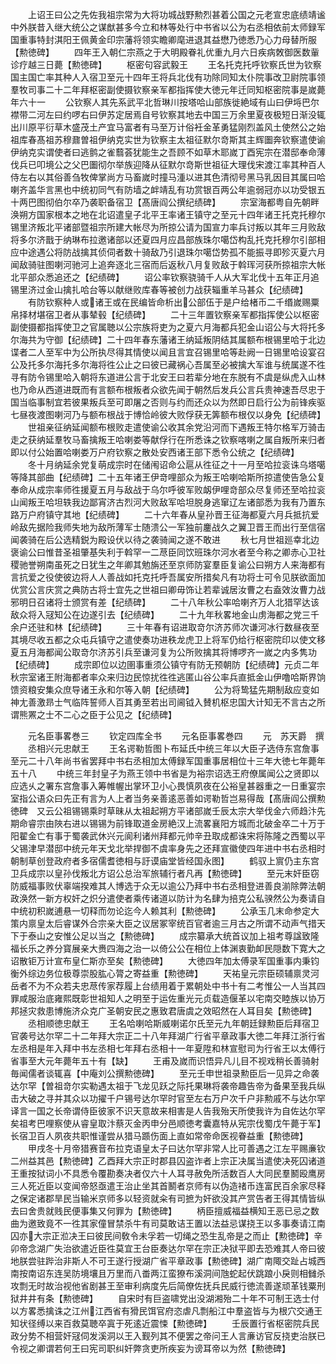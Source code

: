 <!-- { "loadSidebar": true } -->
　　上诏王曰公之先佐我祖宗常为大将功城战野勲烈甚着公国之元老宣忠底绩靖谧中外朕昔入继大统公之谋猷甚多今立和林等处行中书省以公为右丞相依前太师録军国重事特封淇阳王佩黄金印宗藩将领实瞻卿麾进退其益懋乃徳悉乃心力母替所服【勲徳碑】
　　四年王入朝仁宗燕之于大明殿眷礼优重九月六日疾病敇御医数軰诊疗越三日薨【勲徳碑】
　　枢密句容武毅王
　　王名托克托呼钦察氏世为钦察国主国亡率其种人入宿卫至元十四年王将兵北伐有功除同知太仆院事改卫尉院事领羣牧司事二十二年拜枢密副使摄钦察亲军都指挥使大徳元年迁同知枢密院事是嵗薨年六十一
　　公钦察人其先系武平北哲琳川按塔哈山部族徙絶域有山曰伊埓巴尔襟带二河左曰约啰右曰伊苏定居焉自号钦察其地去中国三万余里夏夜极短日渐没辄出川原平衍草木盛茂土产宜马富者有马至万计俗衽金革勇猛刚烈盖风土使然公之始祖库春髙祖苏穆鼐曽祖伊纳克实世为钦察主太祖征默尔竒斯其主辉圗奔钦察遣使谕伊纳克实谓使者曰逃鹯之雀蘙荟犹能生之吾顾不如草木耶嵗丁酉宪宗在潜邸奉命薄伐兵已叩境公之父巴圗彻尔举族迎降从征默尔竒斯世祖征大理伐宋渡江率其种百人侍左右以其俗善刍牧俾掌尚方马畜嵗时撞马湩以进其色清彻号黑马乳因目其属曰哈喇齐盖华言黑也中统初同气有防墙之衅靖乱有功赏银百两公年逾弱冠亦以功受银五十两巴图彻伯尔卒乃袭职备宿卫【髙唐阎公撰纪绩碑】
　　宗室海都粤自先朝畔涣朔方国家根本之地在北诏遣皇子北平王率诸王镇守之至元十四年诸王托克托穆尔锡里济叛北平诸部暨祖宗所建大帐尽为所掠公请为国宣力率兵讨叛以其年三月败敌将多尔济戬于纳琳布拉邀诸部以还夏四月应昌部族珠尔噶岱构乱托克托穆尔引部相应中途遇公将防战擒其侦伺者数十骑敌乃引退珠尔噶岱势孤不能振寻即殄灭夏六月闻敌骑驻图喇河驰河上追奔逐北三宿而后返秋八月复败敌于斡珲河获所掠祖宗大帐北平部众悉追还之【纪绩碑】
　　诏公率钦察骁骑千人从大军北伐十五年正月追锡里济过金山擒扎哈台等以献继败库春等被创力战获辎重羊马甚众【纪绩碑】
　　有防钦察种人或诸王或在民编皆命析出公部伍于是户给楮币二千缗嵗赐粟帛择材堪宿卫者从事辇毂【纪绩碑】
　　二十三年置钦察亲军都指挥使公以枢密副使摄都指挥使卫之官属聴以公宗族将吏为之夏六月海都兵犯金山诏公与大将托多尔海共为守御【纪绩碑】二十四年春东藩诸王纳延叛阴结其属额布根锡里哈于北边谍者二人至军中为公所执尽得其情使以闻且言宜召锡里哈等赴阙一日锡里哈设宴召公及托多尔海托多尔海将徃公止之曰彼已藏祸心吾属至必被擒大军谁与统属遂不徃寻有防令锡里哈入朝将东道进公言于北安王曰若辈分地在东脱有不虞是纵虎入山林也乃命从西道进既而有言额布根叛者众欲先闻于朝然后发兵公言兵贵神速吾尽忠于国当临事制宜若彼果叛兵至可即屠之否则与约而还众以为然即日启行公为前锋疾驱七昼夜渡图喇河乃与额布根战于博恰岭彼大败俘获无筭额布根仅以身免【纪绩碑】
　　世祖亲征纳延闻额布根败走遣使谕公收其余党沿河而下遇叛王特尔格军万骑击走之获纳延羣牧马畜擒叛王哈喇娄等献俘行在所悉诛之钦察喀喇之属自叛所来归者即以付公始置哈喇娄万户府钦察之散处安西诸王部下悉令公统之【纪绩碑】
　　冬十月纳延余党复萌成宗时在储闱诏命公扈从徃征之十一月至哈拉衮诛乌塔噶等降其部曲【纪绩碑】二十五年诸王伊竒哩部众为叛王哈喇哈斯所掠遣使告急公复奉命从成宗率师徃援夏五月与敌战于乌尔呼彼军败衂伊哩竒部众尽复师还至哈拉衮山闻叛王哈坦轶我边鄙宵济古烈河大败敌军哈坦脱身逃窜辽左诸部悉为我有乃置东路万户府镇守其地【纪绩碑】
　　二十六年春从皇孙晋王征海都夏六月兵抵抗爱岭敌先据险我师失地为敌所薄军士随溃公一军独前鏖战久之翼卫晋王而出行至信宿闻袭骑在后公选精鋭为殿设伏以待之袭骑闻之遂不敢进
　　秋七月世祖廵幸北边褒谕公曰惟昔圣祖肇基失利于斡罕一二荩臣同饮班珠尔河水者至今称之卿赤心卫社稷驰誉朔南虽死之日犹生之年卿其勉旃还至京师防宴羣臣复谕公曰朔方人来海都有言抗爱之役使彼边将人人善战如托克托呼吾属安所措矣凡有功将士可令见朕欲面加优赏公言庆赏之典防古将士宜先之世祖曰卿毋饰让若辈诚居汝曹之右盍效汝曹力战邪明日召诸将士颁赏有差【纪绩碑】
　　二十八年秋公率哈喇齐万人北猎罕达该敌众将入冦知公在边遂引去【纪绩碑】
　　二十九年秋畧地金山虏海都之党三千余户还驻和林【纪绩碑】
　　三十年春有诏进取竒尔济苏师次谦河冰行数昼夜至其境尽收五都之众屯兵镇守之遣使奏功进秩龙虎卫上将军仍给行枢密院印以使文移夏五月海都闻公取竒尔济苏引兵至谦河复为公所败擒其将博啰齐一嵗之内多隽功【纪绩碑】
　　成宗即位以边圉事重须公镇守有防无预朝防【纪绩碑】元贞二年秋宗室诸王附海都者率众来归边民惊扰徃徃逃匿山谷公率兵直抵金山伊噜哈斯界饷馈资粮安集众庶导诸王永和尔等入朝【纪绩碑】
　　公为将鸷猛先期制敌应变如神尢善激昻士气临阵誓师人百其勇至若出司阃钺入賛机枢忠国大计知无不言古之所谓熊罴之士不二心之臣于公见之【纪绩碑】












　　元名臣事畧巻三
　　钦定四库全书
　　元名臣事畧巻四
　　元　苏天爵　撰
　　丞相兴元忠献王
　　王名谔勒哲图卜布延氏中统三年以大臣子选侍东宫詹事至元二十八年尚书省罢拜中书右丞相加太傅録军国重事居相位十三年大徳七年薨年五十八
　　中统三年封皇子为燕王领中书省是为裕宗诏选王府僚属闻公之贤即以应选乆之署东宫詹事入筹帷幄出掌环卫小心畏慎夙夜在公裕皇甚器重之一日重宴宗室指公语众曰先正有言为人上者当务亲善逺恶善如谔勒哲岂易得哉【髙唐阎公撰勲徳碑　又云公祖锡锡乘时草昧从太祖起朔方平诸部嵗壬辰太宗大举伐金六师趋汴先期命睿宗由陜右进以锡锡为前锋取道金房絶汉上流畧襄阳方城而北破金卒二十万于阳翟金亡有事于蜀袭武休兴元阆利诸州拜都元帅辛丑取成都诛宋将陈隆之西蜀以平父锡津早潜邸中统元年天戈北举捍御不虞率身先之还拜宣徽使四年进中书右丞相时朝制草创登政府者多宿儒耆徳相与訏谟庙堂皆经国永图】
　　鹤驭上賔仍主东宫卫兵成宗以皇孙伐叛北方诏公总治军旅辅行者凡再【勲徳碑】
　　至元末奸臣窃防威福事败伏辜端揆难其人博选于众无以逾公乃拜中书右丞相登进善良湔除弊法朝政涣然一新方权奸之炽分遣使者乘传诸道以防计为名肆为掊克公私骙然公为奏请自中统初积嵗逋悬一切释而勿论迄今人赖其利【勲徳碑】
　　公承玉几末命参定大策内禀皇太后睿谋外合宗亲大臣之议居冢宰统百官者逾三月古之所谓不动声气措天下于泰山之安惟公足以当之【勲徳碑】
　　成宗纂承大统首议加上祖考尊諡致隆福长乐之养分寳展亲大赉四海之治一以倚公公在相位上体渊衷勤卹民隠数下寛大之诏散钜万计宣布皇仁斯亦至矣【勲徳碑】
　　大徳四年加太傅录军国重事内秉钧衡外综边务位极尊崇股肱心膂之寄益重【勲徳碑】
　　天祐皇元宗臣硕辅禀灵河岳者不为不众若夫忠荩传家荐履上台绩用着于累朝处中书十有二考惟公一人当其四罪咸服治底雍熙既彰世祖知人之明至于运佐重光元贞载造偃革以宅南交睦族以协万邦拯灾救患博施济众克广圣朝安民之惠致君唐虞之效昭然在人耳目矣【勲徳碑】
　　丞相顺徳忠献王
　　王名哈喇哈斯威喇诺尔氏至元九年朝廷録勲臣后拜宿卫官袭号达尔罕二十二年拜大宗正二十八年拜湖广行省平章政事大徳二年拜江浙行省左丞相是年入拜中书左丞相七年拜右丞相十一年夏陞和林宣慰司为行省王以太傅行省事至大元年薨年五十有【缺】
　　王甫及嵗而识悟异凡儿目不视戏稍长善骑射毎闻儒者谈辄喜【中庵刘公撰勲徳碑】
　　至元壬申世祖录勲臣后一见异之命袭达尔罕【曽祖竒尔实勒遇太祖于飞龙见跃之际托果琳将袭帝趣告帝为备果至我兵纵击大破之寻并其众以功擢千户锡号达尔罕时官至左右万户次千户非勲戚不与达尔罕译言一国之长帝谓侍臣彼家不识天意故来相害是人告我殆天所使我许为自佐达尔罕矣祖考巴哩察使从睿皇取汴蔡灭金丙申分邑顺徳考囊嘉特从宪宗伐蜀戊午薨于军】长宿卫百人夙夜共职惟谨尝从猎马踬伤面上直如常帝命医视眷益重【勲徳碑】
　　甲戌冬十月帝猎赛音布拉克语皇太子曰达尔罕非常人比可善遇之江左平赐亷钦二州益其邑【勲徳碑】乙酉拜大宗正时郡县囚盗诈者上宗正决属当遣使决死囚诸道王重按狱词小不具悉令覆勘奏决者仅六十人耳寻赦免所活数百人大同民羣鬭殴鹰房三人死近臣以变闻帝怒亟遣王治止坐其首鬭者京师有以伪造禇币连富民百余家尽释之保定诸郡旱民当输米京师多以轻资就籴有司摭为奸欲没其产赏告者王得其情皆纵去曰舍贵就贱民便事集又何罪为【勲徳碑】
　　柄臣擅威福益横知王恶已忌之数曲为邀致竟不一徃其家僮冒禁杀牛有司莫敢诘王置以法益忌谋挠王以多事奏请江南囚亦大宗正涖决王曰彼民间敎令未孚若一切绳之恐生乱帝是之而止【勲徳碑】辛卯帝念湖广失治欲遣近臣徃莫宜王台臣奏达尔罕在宗正决狱平即去恐难其人帝曰彼地朕尝驻跸治非斯人不可王遂行授湖广省平章政事【勲徳碑】湖广南陬交趾占城西南按南诏东连吴防境壤且万里而八畨两江蛮獠布溪洞间虺蛇起伏跳踉小戾则相雠杀攻剽无时故治视他省剧甚王至审利病度先后简僚佐抚兵民威行徳流善遂顽革钱粟刑狱井井有条【勲徳碑】
　　自宋时有巨盗啸党出没湖湘殆二十年不可制王选士付以方畧悉擒诛之江州江西省有猾民饵官府恣虐凡剽船江中羣盗皆与为根穴交通王知状径缚以来百救莫聴卒寘于死逺近震悚【勲徳碑】
　　壬辰置行省枢密院兵民政分势不相营奸冦伺发溪洞以王入觐列其不便罢之帝问王人言亷访官反挠吏治朕已令视之卿谓若何王曰宪司职纠奸弊贪吏所疾妄为谤耳帝以为然【勲徳碑】
